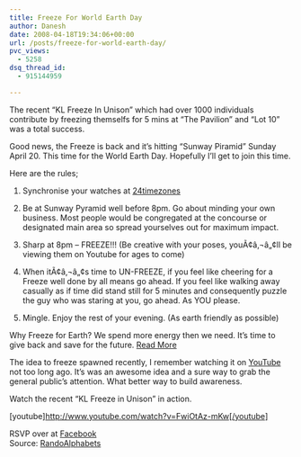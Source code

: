 ```yaml
---
title: Freeze For World Earth Day
author: Danesh
date: 2008-04-18T19:34:06+00:00
url: /posts/freeze-for-world-earth-day/
pvc_views:
  - 5258
dsq_thread_id:
  - 915144959

---
```

The recent &#8220;KL Freeze In Unison&#8221; which had over 1000 individuals contribute by freezing themselfs for 5 mins at &#8220;The Pavilion&#8221; and &#8220;Lot 10&#8221; was a total success.

Good news, the Freeze is back and it&#8217;s hitting &#8220;Sunway Piramid&#8221; Sunday April 20. This time for the World Earth Day. Hopefully I&#8217;ll get to join this time.

Here are the rules;

1. Synchronise your watches at [24timezones  
][1]  
2. Be at Sunway Pyramid well before 8pm. Go about minding your own business. Most people would be congregated at the concourse or designated main area so spread yourselves out for maximum impact.

2. Sharp at 8pm &#8211; FREEZE!!! (Be creative with your poses, youÃ¢â‚¬â„¢ll be viewing them on Youtube for ages to come)

3. When itÃ¢â‚¬â„¢s time to UN-FREEZE, if you feel like cheering for a Freeze well done by all means go ahead. If you feel like walking away casually as if time did stand still for 5 minutes and consequently puzzle the guy who was staring at you, go ahead. As YOU please.

4. Mingle. Enjoy the rest of your evening. (As earth friendly as possible)

Why Freeze for Earth? We spend more energy then we need. It&#8217;s time to give back and save for the future. [Read More][2]

<!--more-->

The idea to freeze spawned recently, I remember watching it on [YouTube][3] not too long ago. It&#8217;s was an awesome idea and a sure way to grab the general public&#8217;s attention. What better way to build awareness.

Watch the recent &#8220;KL Freeze in Unison&#8221; in action.

[youtube]http://www.youtube.com/watch?v=FwiOtAz-mKw[/youtube]

RSVP over at [Facebook][4]  
Source: [RandoAlphabets][5]

 [1]: http://24timezones.com/world_directory/current_kuala_lumpur_time.php
 [2]: http://www.wattzon.org/
 [3]: http://www.youtube.com/results?search_query=freeze&search_type=
 [4]: http://www.facebook.com/event.php?eid=11840893166
 [5]: http://randomalphabets.com/?p=369